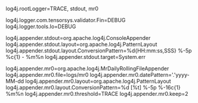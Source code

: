 log4j.rootLogger=TRACE, stdout, mr0

log4j.logger.com.tensorsys.validator.Fin=DEBUG
log4j.logger.tools.Io=DEBUG

log4j.appender.stdout=org.apache.log4j.ConsoleAppender
log4j.appender.stdout.layout=org.apache.log4j.PatternLayout
log4j.appender.stdout.layout.ConversionPattern=%d{HH:mm:ss,SSS} %-5p %c{1} - %m%n
log4j.appender.stdout.target=System.err

log4j.appender.mr0=org.apache.log4j.MrDailyRollingFileAppender
log4j.appender.mr0.file=logs/mr0
log4j.appender.mr0.datePattern='.'yyyy-MM-dd
log4j.appender.mr0.layout=org.apache.log4j.PatternLayout
log4j.appender.mr0.layout.ConversionPattern=%d [%t] %-5p %-16c{1} %m%n
log4j.appender.mr0.threshold=TRACE
log4j.appender.mr0.keep=2
